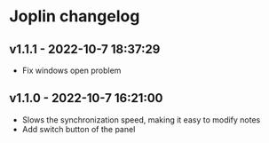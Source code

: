 # Joplin changelog

## v1.1.1 - 2022-10-7 18:37:29

- Fix windows open problem

## v1.1.0 - 2022-10-7 16:21:00

- Slows the synchronization speed, making it easy to modify notes
-  Add switch button of the panel
